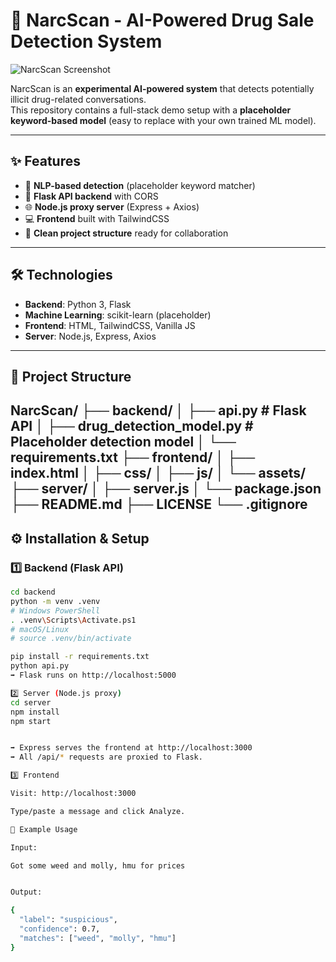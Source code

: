 # 🚀 NarcScan - AI-Powered Drug Sale Detection System

![NarcScan Screenshot](frontend/assets/screenshot.png)

NarcScan is an **experimental AI-powered system** that detects potentially illicit drug-related conversations.  
This repository contains a full-stack demo setup with a **placeholder keyword-based model** (easy to replace with your own trained ML model).

---

## ✨ Features
- 🧠 **NLP-based detection** (placeholder keyword matcher)
- 🔗 **Flask API backend** with CORS
- 🌐 **Node.js proxy server** (Express + Axios)
- 💻 **Frontend** built with TailwindCSS
- 📂 **Clean project structure** ready for collaboration

---

## 🛠️ Technologies
- **Backend**: Python 3, Flask  
- **Machine Learning**: scikit-learn (placeholder)  
- **Frontend**: HTML, TailwindCSS, Vanilla JS  
- **Server**: Node.js, Express, Axios  

---

## 📂 Project Structure
NarcScan/
├── backend/
│ ├── api.py # Flask API
│ ├── drug_detection_model.py # Placeholder detection model
│ └── requirements.txt
├── frontend/
│ ├── index.html
│ ├── css/
│ ├── js/
│ └── assets/
├── server/
│ ├── server.js
│ └── package.json
├── README.md
├── LICENSE
└── .gitignore
---

## ⚙️ Installation & Setup

### 1️⃣ Backend (Flask API)
```bash
cd backend
python -m venv .venv
# Windows PowerShell
. .venv\Scripts\Activate.ps1
# macOS/Linux
# source .venv/bin/activate

pip install -r requirements.txt
python api.py
➡️ Flask runs on http://localhost:5000

2️⃣ Server (Node.js proxy)
cd server
npm install
npm start


➡️ Express serves the frontend at http://localhost:3000
➡️ All /api/* requests are proxied to Flask.

3️⃣ Frontend

Visit: http://localhost:3000

Type/paste a message and click Analyze.

🧪 Example Usage

Input:

Got some weed and molly, hmu for prices


Output:

{
  "label": "suspicious",
  "confidence": 0.7,
  "matches": ["weed", "molly", "hmu"]
}
